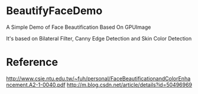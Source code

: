 # BeautifyFaceDemo
A Simple Demo of Face Beautification Based On GPUImage

It's based on Bilateral Filter, Canny Edge Detection and Skin Color Detection

# Reference
http://www.csie.ntu.edu.tw/~fuh/personal/FaceBeautificationandColorEnhancement.A2-1-0040.pdf
http://m.blog.csdn.net/article/details?id=50496969
